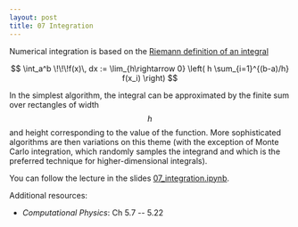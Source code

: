 ```yaml
---
layout: post
title: 07 Integration
---
```


Numerical integration is based on the [Riemann definition of an integral](http://mathworld.wolfram.com/RiemannIntegral.html)

$$
\int_a^b \!\!\!f(x)\, dx :=
   \lim_{h\rightarrow 0} \left( h \sum_{i=1}^{(b-a)/h} f(x_i) \right)
$$

In the simplest algorithm, the integral can be approximated by the
finite sum over rectangles of width $$h$$ and height corresponding to
the value of the function. More sophisticated algorithms are then
variations on this theme (with the exception of Monte Carlo
integration, which randomly samples the integrand and which is the
preferred technique for higher-dimensional integrals).

You can follow the lecture in the slides
[07_integration.ipynb](http://nbviewer.jupyter.org/github/ASU-CompMethodsPhysics-PHY494/PHY494-resources/blob/master/07_integration/07_integration-part-1.ipynb).

Additional resources:

* _Computational Physics_: Ch 5.7 -- 5.22


